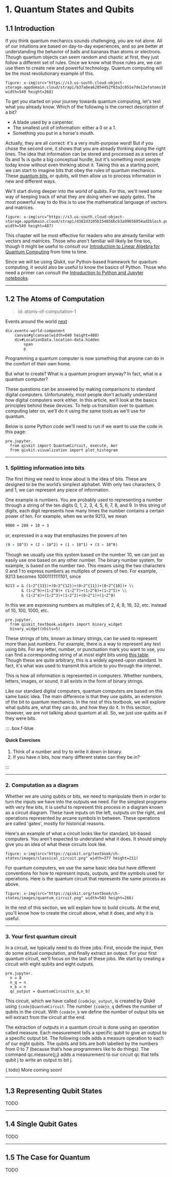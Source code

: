 # 1. Quantum States and Qubits

## 1.1 Introduction

If you think quantum mechanics sounds challenging, you are not alone. All of our intuitions are based on day-to-day experiences, and so are better at understanding the behavior of balls and bananas than atoms or electrons. Though quantum objects can seem random and chaotic at first, they just follow a different set of rules. Once we know what those rules are, we can use them to create new and powerful technology. Quantum computing will be the most revolutionary example of this.

    figure: x-img(src="https://s3.us-south.cloud-object-storage.appdomain.cloud/strapi/b37a8ea62054452f83a2c051e7de12efatoms10.png" width=549 height=268)

To get you started on your journey towards quantum computing, let's test what you already know. Which of the following is the correct description of a bit?

* A blade used by a carpenter.
* The smallest unit of information: either a 0 or a 1.
* Something you put in a horse's mouth.

Actually, they are all correct: it's a very multi-purpose word! But if you chose the second one, it shows that you are already thinking along the right lines. The idea that information can be stored and processed as a series of 0s and 1s is quite a big conceptual hurdle, but it's something most people today know without even thinking about it. Taking this as a starting point, we can start to imagine bits that obey the rules of quantum mechanics. These [quantum bits](gloss:qubit), or qubits, will then allow us to process information in new and different ways.

We'll start diving deeper into the world of qubits. For this, we'll need some way of keeping track of what they are doing when we apply gates. The most powerful way to do this is to use the mathematical language of vectors and matrices.

    figure: x-img(src="https://s3.us-south.cloud-object-storage.appdomain.cloud/strapi/d382d3105b154856bcb3a99656954ad2bloch.png" width=549 height=487)

This chapter will be most effective for readers who are already familiar with vectors and matrices. Those who aren't familiar will likely be fine too, though it might be useful to consult our [Introduction to Linear Algebra for Quantum Computing](https://qiskit.org/textbook/ch-appendix/linear_algebra.html) from time to time.

Since we will be using Qiskit, our Python-based framework for quantum computing, it would also be useful to know the basics of Python. Those who need a primer can consult the [Introduction to Python and Jupyter notebooks](https://qiskit.org/textbook/ch-prerequisites/python-and-jupyter-notebooks.html).


----------------------------------------------------------------------------------------------------


## 1.2 The Atoms of Computation

> id: atoms-of-computation-1

Events around the world [next](action:nextPoint())

    div.events-world-component
        canvas#glcanvas(width=640 height=480)
        div#LocationData.location-data.hidden
            span
            p


Programming a quantum computer is now something that anyone can do in the comfort of their own home.

But what to create? What is a quantum program anyway? In fact, what is a quantum computer?

These questions can be answered by making comparisons to standard digital computers. Unfortunately, most people don’t actually understand how digital computers work either. In this article, we’ll look at the basics principles behind these devices. To help us transition over to quantum computing later on, we’ll do it using the same tools as we'll use for quantum.

Below is some Python code we'll need to run if we want to use the code in this page:

    pre.jupyter.
      from qiskit import QuantumCircuit, execute, Aer
      from qiskit.visualization import plot_histogram

---

### 1. Splitting information into bits 

The first thing we need to know about is the idea of bits. These are designed to be the world’s simplest alphabet. With only two characters, 0 and 1, we can represent any piece of information.

One example is numbers. You are probably used to representing a number through a string of the ten digits 0, 1, 2, 3, 4, 5, 6, 7, 8, and 9. In this string of digits, each digit represents how many times the number contains a certain power of ten. For example, when we write 9213, we mean

``` latex
9000 + 200 + 10 + 3
```

or, expressed in a way that emphasizes the powers of ten

``` latex
(9 × 10^3) + (2 × 10^2) + (1 × 10^1) + (3 × 10^0)
```

Though we usually use this system based on the number 10, we can just as easily use one based on any other number. The binary number system, for example, is based on the number two. This means using the two characters 0 and 1 to express numbers as multiples of powers of two. For example, 9213 becomes 10001111111101, since

``` latex
9213 = & (1×2^{13})+(0×2^{12})+(0×2^{11})+(0×2^{10})+ \\
       & (1×2^9)+(1×2^8)+ (1×2^7)+(1×2^6)+(1×2^5)+ \\
       & (1×2^4)+(1×2^3)+(1×2^2)+(0×2^1)+(1×2^0)
```

In this we are expressing numbers as multiples of 2, 4, 8, 16, 32, etc. instead of 10, 100, 1000, etc.

    pre.jupyter.
      from qiskit_textbook.widgets import binary_widget
      binary_widget(nbits=5)

These strings of bits, known as binary strings, can be used to represent more than just numbers. For example, there is a way to represent any text using bits. For any letter, number, or punctuation mark you want to use, you can find a corresponding string of at most eight bits using [this table](https://www.ibm.com/support/knowledgecenter/en/ssw_aix_72/com.ibm.aix.networkcomm/conversion_table.htm). Though these are quite arbitrary, this is a widely agreed-upon standard. In fact, it's what was used to transmit this article to you through the internet.

This is how all information is represented in computers. Whether numbers, letters, images, or sound, it all exists in the form of binary strings.

Like our standard digital computers, quantum computers are based on this same basic idea. The main difference is that they use qubits, an extension of the bit to quantum mechanics. In the rest of this textbook, we will explore what qubits are, what they can do, and how they do it. In this section, however, we are not talking about quantum at all. So, we just use qubits as if they were bits.

::: .box.f-blue

#### Quick Exercises

1. Think of a number and try to write it down in binary.
2. If you have _n_ bits, how many different states can they be in?

:::

---

### 2. Computation as a diagram 

Whether we are using qubits or bits, we need to manipulate them in order to turn the inputs we have into the outputs we need. For the simplest programs with very few bits, it is useful to represent this process in a diagram known as a circuit diagram. These have inputs on the left, outputs on the right, and operations represented by arcane symbols in between. These operations are called 'gates', mostly for historical reasons.

Here's an example of what a circuit looks like for standard, bit-based computers. You aren't expected to understand what it does. It should simply give you an idea of what these circuits look like.

    figure: x-img(src="https://qiskit.org/textbook/ch-states/images/classical_circuit.png" width=377 height=211)

For quantum computers, we use the same basic idea but have different conventions for how to represent inputs, outputs, and the symbols used for operations. Here is the quantum circuit that represents the same process as above.

    figure: x-img(src="https://qiskit.org/textbook/ch-states/images/quantum_circuit.png" width=503 height=266)

In the rest of this section, we will explain how to build circuits. At the end, you'll know how to create the circuit above, what it does, and why it is useful.

---

### 3. Your first quantum circuit 

In a circuit, we typically need to do three jobs: First, encode the input, then do some actual computation, and finally extract an output. For your first quantum circuit, we'll focus on the last of these jobs. We start by creating a circuit with eight qubits and eight outputs.

    pre.jupyter.
      n = 8
      n_q = n
      n_b = n
      qc_output = QuantumCircuit(n_q,n_b)

This circuit, which we have called `{code}qc_output`, is created by Qiskit using `{code}QuantumCircuit`. The number `{code}n_q` defines the number of qubits in the circuit. With `{code}n_b` we define the number of output bits we will extract from the circuit at the end.

The extraction of outputs in a quantum circuit is done using an operation called measure. Each measurement tells a specific qubit to give an output to a specific output bit. The following code adds a measure operation to each of our eight qubits. The qubits and bits are both labelled by the numbers from 0 to 7 (because that’s how programmers like to do things). The command qc.measure(j,j) adds a measurement to our circuit qc that tells qubit j to write an output to bit j.

{.todo} More coming soon!


----------------------------------------------------------------------------------------------------


## 1.3 Representing Qubit States

TODO


----------------------------------------------------------------------------------------------------


## 1.4 Single Qubit Gates

TODO


----------------------------------------------------------------------------------------------------


## 1.5 The Case for Quantum

TODO
